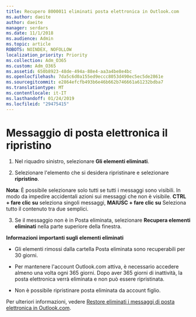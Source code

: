 ```yaml
---
title: Recupero 8000011 eliminati posta elettronica in Outlook.com
ms.author: daeite
author: daeite
manager: serdars
ms.date: 11/1/2018
ms.audience: Admin
ms.topic: article
ROBOTS: NOINDEX, NOFOLLOW
localization_priority: Priority
ms.collection: Adm_O365
ms.custom: Adm_O365
ms.assetid: 650b8923-48de-494a-88e4-aa3a4be8e4bc
ms.openlocfilehash: 7da5c6d0a155ed9eccc8053d490ec5ec5de2861e
ms.sourcegitcommit: e2864efcfb493b6e46b662b746661a61232bdba7
ms.translationtype: MT
ms.contentlocale: it-IT
ms.lasthandoff: 01/24/2019
ms.locfileid: "29475415"
---
```

# <a name="recover-deleted-email"></a>Messaggio di posta elettronica il ripristino

1. Nel riquadro sinistro, selezionare **Gli elementi eliminati**. 
    
2. Selezionare l'elemento che si desidera ripristinare e selezionare **ripristino**. 
  
 **Nota**: È possibile selezionare solo tutti se tutti i messaggi sono visibili. In modo da impedire accidentali azioni sui messaggi che non è visibile. **CTRL + fare clic su** seleziona singoli messaggi, **MAIUSC + fare clic su** Seleziona tutto il contenuto tra due semplici. 
    
3. Se il messaggio non è in Posta eliminata, selezionare **Recupera elementi eliminati** nella parte superiore della finestra. 
    
 **Informazioni importanti sugli elementi eliminati**
  
- Gli elementi rimossi dalla cartella Posta eliminata sono recuperabili per 30 giorni.
    
- Per mantenere l'account Outlook.com attiva, è necessario accedere almeno una volta ogni 365 giorni. Dopo aver 365 giorni di inattività, la posta elettronica verrà eliminata e non può essere ripristinata.
    
- Non è possibile ripristinare posta eliminata da account figlio.
    
Per ulteriori informazioni, vedere [Restore eliminati i messaggi di posta elettronica in Outlook.com](https://go.microsoft.com/fwlink/p/?linkid=873117).
  

